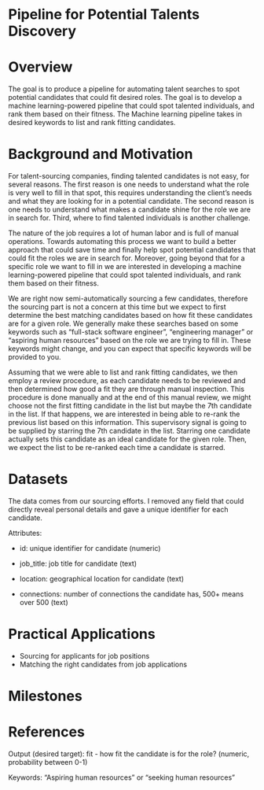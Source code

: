 # Pipeline for Potential Talents Discovery
# Overview

The goal is to produce a pipeline for automating talent searches to spot potential candidates that could fit desired roles. The goal is to develop a machine learning-powered pipeline that could spot talented individuals, and rank them based on their fitness. The Machine learning pipeline takes in desired keywords to list and rank fitting candidates.

# Background and Motivation
For talent-sourcing companies, finding talented candidates is not easy, for several reasons. The first reason is one needs to understand what the role is very well to fill in that spot, this requires understanding the client’s needs and what they are looking for in a potential candidate. The second reason is one needs to understand what makes a candidate shine for the role we are in search for. Third, where to find talented individuals is another challenge.

The nature of the job requires a lot of human labor and is full of manual operations. Towards automating this process we want to build a better approach that could save time and finally help spot potential candidates that could fit the roles we are in search for. Moreover, going beyond that for a specific role we want to fill in we are interested in developing a machine learning-powered pipeline that could spot talented individuals, and rank them based on their fitness.

We are right now semi-automatically sourcing a few candidates, therefore the sourcing part is not a concern at this time but we expect to first determine the best matching candidates based on how fit these candidates are for a given role. We generally make these searches based on some keywords such as “full-stack software engineer”, “engineering manager” or “aspiring human resources” based on the role we are trying to fill in. These keywords might change, and you can expect that specific keywords will be provided to you.

Assuming that we were able to list and rank fitting candidates, we then employ a review procedure, as each candidate needs to be reviewed and then determined how good a fit they are through manual inspection. This procedure is done manually and at the end of this manual review, we might choose not the first fitting candidate in the list but maybe the 7th candidate in the list. If that happens, we are interested in being able to re-rank the previous list based on this information. This supervisory signal is going to be supplied by starring the 7th candidate in the list. Starring one candidate actually sets this candidate as an ideal candidate for the given role. Then, we expect the list to be re-ranked each time a candidate is starred.

# Datasets
The data comes from our sourcing efforts. I removed any field that could directly reveal personal details and gave a unique identifier for each candidate.

Attributes:
- id: unique identifier for candidate (numeric)

- job_title: job title for candidate (text)

- location: geographical location for candidate (text)

- connections: number of connections the candidate has, 500+ means over 500 (text)
  
# Practical Applications
-  Sourcing for applicants for job positions
-  Matching the right candidates from job applications
  
# Milestones
# References





Output (desired target):
fit - how fit the candidate is for the role? (numeric, probability between 0-1)

Keywords: “Aspiring human resources” or “seeking human resources”
